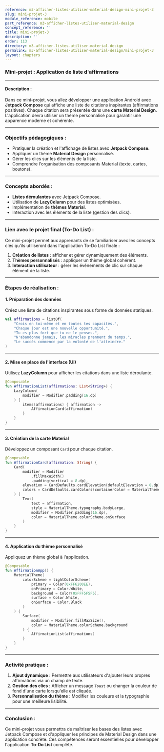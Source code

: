 ```yaml
---
reference: m3-afficher-listes-utiliser-material-design-mini-projet-3
slug: mini-projet-3
module_reference: mobile
part_reference: m3-afficher-listes-utiliser-material-design
concept_reference: ''
title: mini-projet-3
description: ''
order: 113
directory: m3-afficher-listes-utiliser-material-design
permalink: m3-afficher-listes-utiliser-material-design/mini-projet-3
layout: chapters
---
```


### **Mini-projet : Application de liste d'affirmations**

---

#### **Description :**
Dans ce mini-projet, vous allez développer une application Android avec **Jetpack Compose** qui affiche une liste de citations inspirantes (affirmations positives). Chaque citation sera présentée dans une **carte Material Design**. L'application devra utiliser un thème personnalisé pour garantir une apparence moderne et cohérente.

---

### **Objectifs pédagogiques :**
- Pratiquer la création et l'affichage de listes avec **Jetpack Compose**.
- Appliquer un thème **Material Design** personnalisé.
- Gérer les clics sur les éléments de la liste.
- Comprendre l'organisation des composants Material (texte, cartes, boutons).

---

### **Concepts abordés :**
- **Listes déroulantes** avec Jetpack Compose.
- Utilisation de **LazyColumn** pour des listes optimisées.
- Implémentation de **thèmes Material**.
- Interaction avec les éléments de la liste (gestion des clics).

---

### **Lien avec le projet final (To-Do List) :**
Ce mini-projet permet aux apprenants de se familiariser avec les concepts clés qu'ils utiliseront dans l'application To-Do List finale :
1. **Création de listes** : afficher et gérer dynamiquement des éléments.
2. **Thèmes personnalisés** : appliquer un thème global cohérent.
3. **Interaction utilisateur** : gérer les événements de clic sur chaque élément de la liste.

---

### **Étapes de réalisation :**

#### **1. Préparation des données**
Créez une liste de citations inspirantes sous forme de données statiques.

```kotlin
val affirmations = listOf(
    "Crois en toi-même et en toutes tes capacités.",
    "Chaque jour est une nouvelle opportunité.",
    "Tu es plus fort que tu ne le penses.",
    "N'abandonne jamais, les miracles prennent du temps.",
    "Le succès commence par la volonté de l'atteindre."
)
```

---

#### **2. Mise en place de l'interface (UI)**
Utilisez **LazyColumn** pour afficher les citations dans une liste déroulante.

```kotlin
@Composable
fun AffirmationList(affirmations: List<String>) {
    LazyColumn(
        modifier = Modifier.padding(16.dp)
    ) {
        items(affirmations) { affirmation ->
            AffirmationCard(affirmation)
        }
    }
}
```

---

#### **3. Création de la carte Material**
Développez un composant `Card` pour chaque citation.

```kotlin
@Composable
fun AffirmationCard(affirmation: String) {
    Card(
        modifier = Modifier
            .fillMaxWidth()
            .padding(vertical = 8.dp),
        elevation = CardDefaults.cardElevation(defaultElevation = 8.dp),
        colors = CardDefaults.cardColors(containerColor = MaterialTheme.colorScheme.surface)
    ) {
        Text(
            text = affirmation,
            style = MaterialTheme.typography.bodyLarge,
            modifier = Modifier.padding(16.dp),
            color = MaterialTheme.colorScheme.onSurface
        )
    }
}
```

---

#### **4. Application du thème personnalisé**
Appliquez un thème global à l'application.

```kotlin
@Composable
fun AffirmationApp() {
    MaterialTheme(
        colorScheme = lightColorScheme(
            primary = Color(0xFF6200EE),
            onPrimary = Color.White,
            background = Color(0xFFF5F5F5),
            surface = Color.White,
            onSurface = Color.Black
        )
    ) {
        Surface(
            modifier = Modifier.fillMaxSize(),
            color = MaterialTheme.colorScheme.background
        ) {
            AffirmationList(affirmations)
        }
    }
}
```

---

### **Activité pratique :**
1. **Ajout dynamique** : Permettre aux utilisateurs d'ajouter leurs propres affirmations via un champ de texte.
2. **Gestion des clics** : Afficher un message `Toast` ou changer la couleur de fond d'une carte lorsqu'elle est cliquée.
3. **Personnalisation du thème** : Modifier les couleurs et la typographie pour une meilleure lisibilité.

---

### **Conclusion :**
Ce mini-projet vous permettra de maîtriser les bases des listes avec Jetpack Compose et d'appliquer les principes de Material Design dans une application concrète. Ces compétences seront essentielles pour développer l'application **To-Do List** complète.